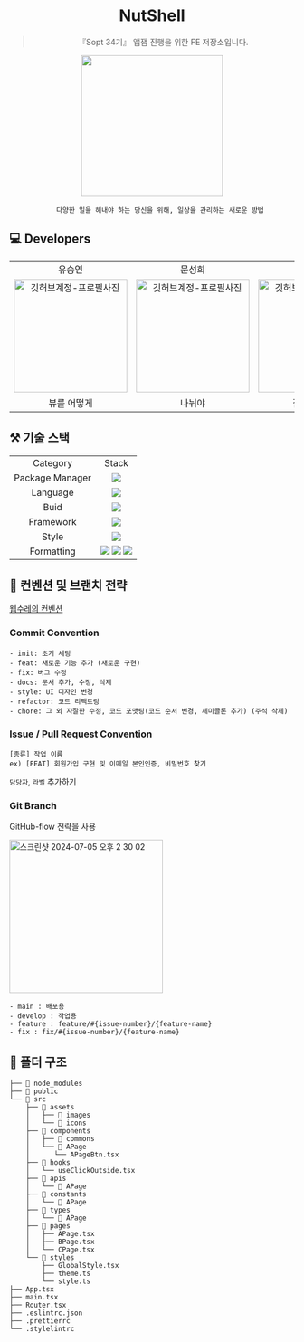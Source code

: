 <div align="center">

# NutShell

> 『Sopt 34기』 앱잼 진행을 위한 FE 저장소입니다.

</div>
<p align="center">
  <img src="https://github.com/TEAM-DAWM/NUTSHELL-FE/assets/151596186/b1f70018-9c9c-4bcc-a072-9d3b045343df" width=250px>
</p>
<div align="center">
  
        다양한 일을 해내야 하는 당신을 위해, 일상을 관리하는 새로운 방법

</div>
  
## 💻 Developers

<table>
      <tr align="center">
       <td>유승연<br/>
      </td>
       <td>문성희<br/>
      </td>
       <td>김지원<br/>
      </td>
      <td>이지민<br/>
      </td>
    </tr>
    <tr align="center">
      <td style="min-width: 150px;">
            <a href="https://github.com/pepperdad">
              <img src="https://avatars.githubusercontent.com/u/98469609?v=4" width="200" alt="깃허브계정-프로필사진">
              <br />
            </a>
        </td>
      <td style="min-width: 150px;">
            <a href="https://github.com/Kjiw0n">
              <img src="https://avatars.githubusercontent.com/u/52481403?v=4" width="200" alt="깃허브계정-프로필사진">
              <br />
            </a>
        </td>
      <td style="min-width: 150px;">
            <a href="https://github.com/cindy-chaewon">
              <img src="https://avatars.githubusercontent.com/u/128016888?v=4" width="200" alt="깃허브계정-프로필사진">
              <br />
            </a>
        </td>
      <td style="min-width: 150px;">
            <a href="https://github.com/jeeminyi">
              <img src="https://avatars.githubusercontent.com/u/151596186?v=4" width="200" alt="깃허브계정-프로필사진">
              <br />
            </a>
        </td>
    </tr>
    <tr align="center">
       <td>
            뷰를 어떻게 <br/>
      </td>
       <td>
            나눠야 <br/>
      </td>
       <td>
            잘 나눴다고 <br/>
      </td>
      <td>
            소문이 날까 <br/>
      </td>
    </tr>
</table>

  
## ⚒️ 기술 스택

<table>
      <tr align="center">
       <td>Category<br/>
      </td>
       <td>Stack<br/>
      </td>
      </td>
    </tr>
    <tr align="center">
       <td>Package Manager<br/>
      </td>
       <td><img src="https://img.shields.io/badge/yarn-%232C8EBB.svg?style=for-the-badge&logo=yarn&logoColor=white"><br/>
      </td>
    </tr>
      <tr align="center">
       <td>Language<br/>
      </td>
       <td>
         <img src="https://img.shields.io/badge/TypeScript-007ACC?style=for-the-badge&logo=typescript&logoColor=white"><br/>
      </td>
    </tr>
        <tr align="center">
       <td>Buid<br/>
      </td>
       <td>
         <img src="https://img.shields.io/badge/vite-%23646CFF.svg?style=for-the-badge&logo=vite&logoColor=white"><br/>
      </td>
    </tr>
        <tr align="center">
       <td>Framework<br/>
      </td>
       <td>
         <img src="https://img.shields.io/badge/React-20232A?style=for-the-badge&logo=react&logoColor=61DAFB"><br/>
      </td>
    </tr>
          <tr align="center">
       <td>Style<br/>
      </td>
       <td>
         <img src="https://img.shields.io/badge/emotion-3776AB?style=for-the-badge&logo=emotion&logoColor=white"><br/>
      </td>
    </tr>
              <tr align="center">
       <td>Formatting<br/>
      </td>
       <td>
         <img src="https://img.shields.io/badge/ESLint-4B3263?style=for-the-badge&logo=eslint&logoColor=white">
        <img src="https://img.shields.io/badge/prettier-1A2C34?style=for-the-badge&logo=prettier&logoColor=F7BA3E">
         <img src="https://img.shields.io/badge/stylelint-000?style=for-the-badge&logo=stylelint&logoColor=white">
      </td>
    </tr>
</table>

  
## 📄 컨벤션 및 브랜치 전략
[웹수레의 컨벤션](https://topaz-work-262.notion.site/2-a73cfb581f9140ac8e93772df0696f36#f070928368a148cbbee58b1018451aa7)

<h3>Commit Convention</h3>

```
- init: 초기 세팅
- feat: 새로운 기능 추가 (새로운 구현) 
- fix: 버그 수정 
- docs: 문서 추가, 수정, 삭제 
- style: UI 디자인 변경  
- refactor: 코드 리팩토링 
- chore: 그 외 자잘한 수정, 코드 포맷팅(코드 순서 변경, 세미콜론 추가) (주석 삭제)
```

<h3>Issue / Pull Request Convention</h3>

```
[종류] 작업 이름
ex) [FEAT] 회원가입 구현 및 이메일 본인인증, 비밀번호 찾기
```
`담당자`, `라벨` 추가하기

<h3>Git Branch</h3>

GitHub-flow 전략을 사용





<img width="271" alt="스크린샷 2024-07-05 오후 2 30 02" src="https://github.com/TEAM-DAWM/NUTSHELL-FE/assets/151596186/3d0e02d8-dbf7-4217-9bc5-7e64e86d6c4b">

```
- main : 배포용
- develop : 작업용
- feature : feature/#{issue-number}/{feature-name}
- fix : fix/#{issue-number}/{feature-name}
```

## 📁 폴더 구조

```
├── 📁 node_modules
├── 📁 public
└── 📁 src
    ├── 📁 assets
    │   ├── 📁 images
    │   └── 📁 icons
    ├── 📁 components
    │   ├── 📁 commons
    │   └── 📁 APage
    │      └── APageBtn.tsx
    ├── 📁 hooks
    │   └── useClickOutside.tsx
    ├── 📁 apis
    │   └── 📁 APage
    ├── 📁 constants
    │   └── 📁 APage
    ├── 📁 types
    │   └── 📁 APage
    ├── 📁 pages
    │   ├── APage.tsx
    │   ├── BPage.tsx
    │   └── CPage.tsx
    └── 📁 styles
        ├── GlobalStyle.tsx
        ├── theme.ts
        └── style.ts
├── App.tsx
├── main.tsx
├── Router.tsx
├── .eslintrc.json
├── .prettierrc
└── .stylelintrc
```

